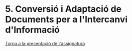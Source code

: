 # 5. Conversió i Adaptació de Documents per a l'Intercanvi d'Informació

[Torna a la presentació de l'assignatura](README.md)
